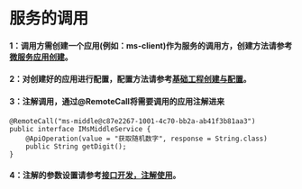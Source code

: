 # 服务的调用


#### 1：调用方需创建一个应用(例如：ms-client)作为服务的调用方，创建方法请参考[微服务应用创建](articles/cservice/2-/2.2/manual.md)。
#### 2：对创建好的应用进行配置，配置方法请参考[基础工程创建与配置](articles/cservice/2-/2.3/manual.md)。
#### 3：注解调用，通过@RemoteCall将需要调用的应用注解进来
```
@RemoteCall("ms-middle@c87e2267-1001-4c70-bb2a-ab41f3b81aa3")
public interface IMsMiddleService {
    @ApiOperation(value = "获取随机数字", response = String.class)
    public String getDigit();
}
```
#### 4：注解的参数设置请参考[接口开发，注解使用](articles/cservice/2-/2.4/manual.md)。
